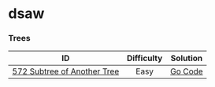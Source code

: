 # dsaw

### Trees
| ID | Difficulty | Solution |
| :-: | :-: | :-:|
| [572 Subtree of Another Tree](https://leetcode.com/problems/subtree-of-another-tree/) | Easy | [Go Code](Trees/BinaryTree/Easy/isSubtree.md) |
